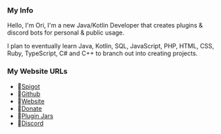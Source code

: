 
### My Info

Hello, I'm Ori, I'm a new Java/Kotlin Developer that creates plugins & discord bots for personal & public usage.

I plan to eventually learn Java, Kotlin, SQL, JavaScript, PHP, HTML, CSS, Ruby, TypeScript, C# and C++ to branch out into creating projects. 

### My Website URLs
* 🌟[Spigot](https://www.spigotmc.org/members/oribuin.556774/)
* 🌟[Github](https://github.com/Oribuin/)
* 🌟[Website](https://oribuin.xyz/)
* 🌟[Donate](https://oribuin.xyz/donate)
* 🌟[Plugin Jars](https://jars.oribuin.xyz)
* 🌟[Discord](https://oribuin.xyz/support/)
